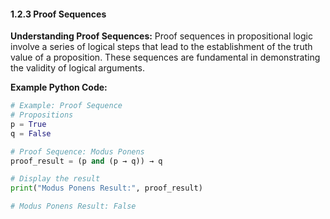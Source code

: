 #### 1.2.3 Proof Sequences

**Understanding Proof Sequences:**
Proof sequences in propositional logic involve a series of logical steps that lead to the establishment of the truth value of a proposition. These sequences are fundamental in demonstrating the validity of logical arguments.

**Example Python Code:**

```python
# Example: Proof Sequence
# Propositions
p = True
q = False

# Proof Sequence: Modus Ponens
proof_result = (p and (p → q)) → q

# Display the result
print("Modus Ponens Result:", proof_result)

# Modus Ponens Result: False

```

